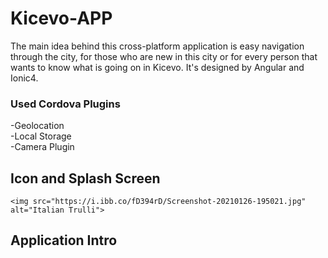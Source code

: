 # Kicevo-APP

The main idea behind this cross-platform application is easy navigation through the city, for those who are new in this city or for every person that wants to know what is going on in Kicevo. It's designed by Angular and Ionic4.

### Used Cordova Plugins
  -Geolocation \
  -Local Storage \
  -Camera Plugin
  
  ## Icon and Splash Screen
    <img src="https://i.ibb.co/fD394rD/Screenshot-20210126-195021.jpg" alt="Italian Trulli">
  ## Application Intro
  
